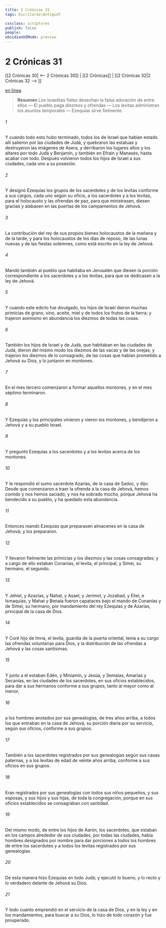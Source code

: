 ```yaml
---
title: 2 Crónicas 31
tags: Escrituras\AntiguoT

cssclass: scriptures
publish: false
people:
obsidianUIMode: preview
---
```


# 2 Crónicas 31
[[2 Crónicas 30| <-- 2 Crónicas 30]] | [[2 Crónicas]] | [[2 Crónicas 32|2 Crónicas 32 --> ]]

[en línea](https://churchofjesuschrist.org/study/scriptures/ot/2-chr/31?lang=spa)

> __Resumen__
Los israelitas fieles desechan la falsa adoración de entre ellos — El pueblo paga diezmos y ofrendas — Los levitas administran los asuntos temporales — Ezequías sirve fielmente.

###### 1 
Y cuando todo esto hubo terminado, todos los de Israel que habían estado allí salieron por las ciudades de Judá, y quebraron las estatuas y destruyeron las imágenes de Asera, y derribaron los lugares altos y los altares por todo Judá y Benjamín, y también en Efraín y Manasés, hasta acabar con todo. Después volvieron todos los hijos de Israel a sus ciudades, cada uno a su posesión.

###### 2 
Y designó Ezequías los grupos de los sacerdotes y de los levitas conforme a sus cargos, cada uno según su oficio, a los sacerdotes y a los levitas, para el holocausto y las ofrendas de paz, para que ministrasen, diesen gracias y alabasen en las puertas de los campamentos de Jehová.

###### 3 
La contribución del rey de sus propios bienes  holocaustos de la mañana y de la tarde, y para los holocaustos de los días de reposo, de las lunas nuevas y de las fiestas solemnes, como está escrito en la ley de Jehová.

###### 4 
Mandó también al pueblo que habitaba en Jerusalén que diesen la porción correspondiente a los sacerdotes y a los levitas, para que se dedicasen a la ley de Jehová.

###### 5 
Y cuando este edicto fue divulgado, los hijos de Israel dieron muchas primicias de grano, vino, aceite, miel y de todos los frutos de la tierra; y trajeron asimismo en abundancia los diezmos de todas las cosas.

###### 6 
También los hijos de Israel y de Judá, que habitaban en las ciudades de Judá, dieron del mismo modo los diezmos de las vacas y de las ovejas; y trajeron los diezmos de lo consagrado, de las cosas que habían prometido a Jehová su Dios, y lo juntaron en montones.

###### 7 
En el mes tercero comenzaron a formar aquellos montones, y en el mes séptimo terminaron.

###### 8 
Y Ezequías y los principales vinieron y vieron los montones, y bendijeron a Jehová y a su pueblo Israel.

###### 9 
Y preguntó Ezequías a los sacerdotes y a los levitas acerca de los montones.

###### 10 
Y le respondió el sumo sacerdote Azarías, de la casa de Sadoc, y dijo: Desde que comenzaron a traer la ofrenda a la casa de Jehová, hemos comido y nos hemos saciado, y nos ha sobrado mucho, porque Jehová ha bendecido a su pueblo, y ha quedado esta abundancia.

###### 11 
Entonces mandó Ezequías que preparasen almacenes en la casa de Jehová; y los prepararon.

###### 12 
Y llevaron fielmente las primicias y los diezmos y las cosas consagradas; y a cargo de ello estaban Conanías, el levita, el principal, y Simei, su hermano, el segundo.

###### 13 
Y Jehiel, y Azazías, y Nahat, y Asael, y Jerimot, y Jozabad, y Eliel, e Ismaquías, y Mahat y Benaía fueron capataces bajo el mando de Conanías y de Simei, su hermano, por mandamiento del rey Ezequías y de Azarías, principal de la casa de Dios.

###### 14 
Y Coré hijo de Imna, el levita, guardia de la puerta oriental, tenía a su cargo las ofrendas voluntarias para Dios, y la distribución de las ofrendas a Jehová y las cosas santísimas.

###### 15 
Y junto a él estaban Edén, y Miniamín, y Jesúa, y Semaías, Amarías y Secanías, en las ciudades de los sacerdotes, en sus oficios establecidos, para dar a sus hermanos conforme a sus grupos, tanto al mayor como al menor,

###### 16 
a los hombres anotados por sus genealogías, de tres años arriba, a todos los que entraban en la casa de Jehová, su porción diaria por su servicio, según sus oficios, conforme a sus grupos.

###### 17 
También a los sacerdotes registrados por sus genealogías según sus casas paternas, y a los levitas de edad de veinte años arriba, conforme a sus oficios en sus grupos.

###### 18 
Eran registrados por sus genealogías con todos sus niños pequeños, y sus esposas, y sus hijos y sus hijas, de toda la congregación, porque en sus oficios establecidos se consagraban con santidad.

###### 19 
Del mismo modo, de entre los hijos de Aarón, los sacerdotes, que estaban en los campos alrededor de sus ciudades, por todas las ciudades, había hombres designados por nombre para dar porciones a todos los hombres de entre los sacerdotes y a todos los levitas registrados por sus genealogías.

###### 20 
De esta manera hizo Ezequías en todo Judá; y ejecutó lo bueno, y lo recto y lo verdadero delante de Jehová su Dios.

###### 21 
Y todo cuanto emprendió en el servicio de la casa de Dios, y en la ley y en los mandamientos, para buscar a su Dios, lo hizo de todo corazón y fue prosperado.

